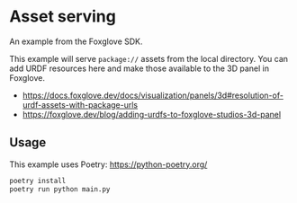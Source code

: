 # Asset serving

An example from the Foxglove SDK.

This example will serve `package://` assets from the local directory. You can add URDF resources here and
make those available to the 3D panel in Foxglove.

- https://docs.foxglove.dev/docs/visualization/panels/3d#resolution-of-urdf-assets-with-package-urls
- https://foxglove.dev/blog/adding-urdfs-to-foxglove-studios-3d-panel

## Usage

This example uses Poetry: https://python-poetry.org/

```bash
poetry install
poetry run python main.py
```
